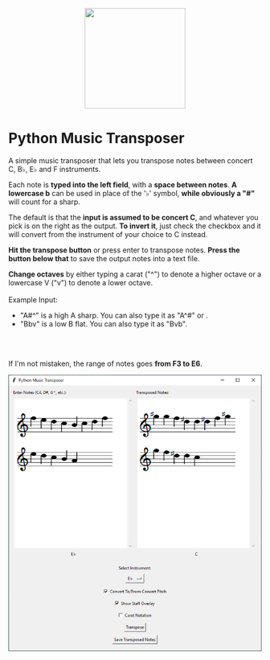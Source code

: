 <p align="center">
  <img width="200" height="200" src="https://github.com/foooooooooooooooooooooooooootw/Python-Music-Transposer/blob/main/PMT.ico?raw=true">
</p>

# Python Music Transposer
A simple music transposer that lets you transpose notes between concert C, B♭, E♭ and F instruments. 

Each note is **typed into the left field**, with a **space between notes**. **A lowercase b** can be used in place of the '♭' symbol, **while obviously a "#"** will count for a sharp. 

The default is that the **input is assumed to be concert C**, and whatever you pick is on the right as the output. **To invert it**, just check the checkbox and it will convert from the instrument of your choice to C instead. 

**Hit the transpose button** or press enter to transpose notes. **Press the button below that** to save the output notes into a text file.

**Change octaves** by either typing a carat ("^") to denote a higher octave or a lowercase V ("v") to denote a lower octave. 
<br></br>
Example Input:
<ul>
<li>"A#^" is a high A sharp. You can also type it as "A^#" or .</li>
<li>"Bbv" is a low B flat. You can also type it as "Bvb". </li>
</ul>
<br></br>

If I'm not mistaken, the range of notes goes **from F3 to E6**.

![Program image](https://github.com/foooooooooooooooooooooooooootw/Python-Music-Transposer/blob/main/transposer.png?raw=true)
